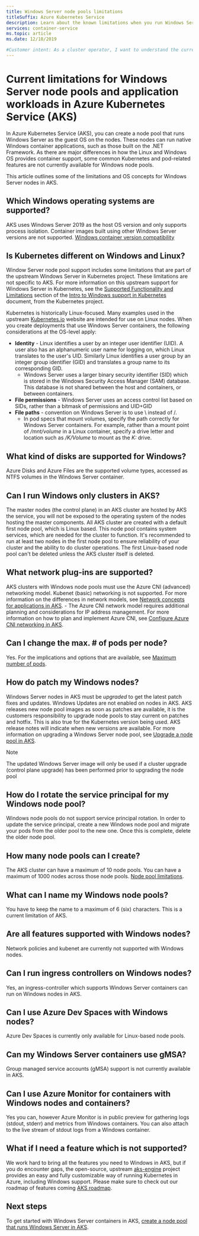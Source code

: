 ```yaml
---
title: Windows Server node pools limitations
titleSuffix: Azure Kubernetes Service
description: Learn about the known limitations when you run Windows Server node pools and application workloads in Azure Kubernetes Service (AKS)
services: container-service
ms.topic: article
ms.date: 12/18/2019

#Customer intent: As a cluster operator, I want to understand the current limitations when running Windows node pools and application workloads.
---
```


# Current limitations for Windows Server node pools and application workloads in Azure Kubernetes Service (AKS)

In Azure Kubernetes Service (AKS), you can create a node pool that runs Windows Server as the guest OS on the nodes. These nodes can run native Windows container applications, such as those built on the .NET Framework. As there are major differences in how the Linux and Windows OS provides container support, some common Kubernetes and pod-related features are not currently available for Windows node pools.

This article outlines some of the limitations and OS concepts for Windows Server nodes in AKS.

## Which Windows operating systems are supported?

AKS uses Windows Server 2019 as the host OS version and only supports process isolation. Container images built using other Windows Server versions are not supported. [Windows container version compatibility][windows-container-compat]

## Is Kubernetes different on Windows and Linux?

Window Server node pool support includes some limitations that are part of the upstream Windows Server in Kubernetes project. These limitations are not specific to AKS. For more information on this upstream support for Windows Server in Kubernetes, see the [Supported Functionality and Limitations][upstream-limitations] section of the [Intro to Windows support in Kubernetes][intro-windows] document, from the Kubernetes project.

Kubernetes is historically Linux-focused. Many examples used in the upstream [Kubernetes.io][kubernetes] website are intended for use on Linux nodes. When you create deployments that use Windows Server containers, the following considerations at the OS-level apply:

- **Identity** - Linux identifies a user by an integer user identifier (UID). A user also has an alphanumeric user name for logging on, which Linux translates to the user's UID. Similarly Linux identifies a user group by an integer group identifier (GID) and translates a group name to its corresponding GID.
    - Windows Server uses a larger binary security identifier (SID) which is stored in the Windows Security Access Manager (SAM) database. This database is not shared between the host and containers, or between containers.
- **File permissions** - Windows Server uses an access control list based on SIDs, rather than a bitmask of permissions and UID+GID
- **File paths** - convention on Windows Server is to use \ instead of /.
    - In pod specs that mount volumes, specify the path correctly for Windows Server containers. For example, rather than a mount point of */mnt/volume* in a Linux container, specify a drive letter and location such as */K/Volume* to mount as the *K:* drive.

## What kind of disks are supported for Windows?

Azure Disks and Azure Files are the supported volume types, accessed as NTFS volumes in the Windows Server container.

## Can I run Windows only clusters in AKS?

The master nodes (the control plane) in an AKS cluster are hosted by AKS the service, you will not be exposed to the operating system of the nodes hosting the master components. All AKS cluster are created with a default first node pool, which is Linux based. This node pool contains system services, which are needed for the cluster to function. It's recommended to run at least two nodes in the first node pool to ensure reliability of your cluster and the ability to do cluster operations. The first Linux-based node pool can't be deleted unless the AKS cluster itself is deleted.

## What network plug-ins are supported?

AKS clusters with Windows node pools must use the Azure CNI (advanced) networking model. Kubenet (basic) networking is not supported. For more information on the differences in network models, see [Network concepts for applications in AKS][azure-network-models]. - The Azure CNI network model requires additional planning and considerations for IP address management. For more information on how to plan and implement Azure CNI, see [Configure Azure CNI networking in AKS][configure-azure-cni].

## Can I change the max. # of pods per node?

Yes. For the implications and options that are available, see [Maximum number of pods][maximum-number-of-pods].

## How do patch my Windows nodes?

Windows Server nodes in AKS must be *upgraded* to get the latest patch fixes and updates. Windows Updates are not enabled on nodes in AKS. AKS releases new node pool images as soon as patches are available, it is the customers responsibility to upgrade node pools to stay current on patches and hotfix. This is also true for the Kubernetes version being used. AKS release notes will indicate when new versions are available. For more information on upgrading a Windows Server node pool, see [Upgrade a node pool in AKS][nodepool-upgrade].

> [!NOTE]
> The updated Windows Server image will only be used if a cluster upgrade (control plane upgrade) has been performed prior to upgrading the node pool
>

## How do I rotate the service principal for my Windows node pool?

Windows node pools do not support service principal rotation. In order to update the service principal, create a new Windows node pool and migrate your pods from the older pool to the new one. Once this is complete, delete the older node pool.

## How many node pools can I create?

The AKS cluster can have a maximum of 10 node pools. You can have a maximum of 1000 nodes across those node pools. [Node pool limitations][nodepool-limitations].

## What can I name my Windows node pools?

You have to keep the name to a maximum of 6 (six) characters. This is a current limitation of AKS.

## Are all features supported with Windows nodes?

Network policies and kubenet are currently not supported with Windows nodes.

## Can I run ingress controllers on Windows nodes?

Yes, an ingress-controller which supports Windows Server containers can run on Windows nodes in AKS.

## Can I use Azure Dev Spaces with Windows nodes?

Azure Dev Spaces is currently only available for Linux-based node pools.

## Can my Windows Server containers use gMSA?

Group managed service accounts (gMSA) support is not currently available in AKS.

## Can I use Azure Monitor for containers with Windows nodes and containers?

Yes you can, however Azure Monitor is in public preview for gathering logs (stdout, stderr) and metrics from Windows containers. You can also attach to the live stream of stdout logs from a Windows container.

## What if I need a feature which is not supported?

We work hard to bring all the features you need to Windows in AKS, but if you do encounter gaps, the open-source, upstream [aks-engine][aks-engine] project provides an easy and fully customizable way of running Kubernetes in Azure, including Windows support. Please make sure to check out our roadmap of features coming [AKS roadmap][aks-roadmap].

## Next steps

To get started with Windows Server containers in AKS, [create a node pool that runs Windows Server in AKS][windows-node-cli].

<!-- LINKS - external -->
[kubernetes]: https://kubernetes.io
[aks-engine]: https://github.com/azure/aks-engine
[upstream-limitations]: https://kubernetes.io/docs/setup/production-environment/windows/intro-windows-in-kubernetes/#supported-functionality-and-limitations
[intro-windows]: https://kubernetes.io/docs/setup/production-environment/windows/intro-windows-in-kubernetes/
[aks-roadmap]: https://github.com/Azure/AKS/projects/1

<!-- LINKS - internal -->
[azure-network-models]: concepts-network.md#azure-virtual-networks
[configure-azure-cni]: configure-azure-cni.md
[nodepool-upgrade]: use-multiple-node-pools.md#upgrade-a-node-pool
[windows-node-cli]: windows-container-cli.md
[aks-support-policies]: support-policies.md
[aks-faq]: faq.md
[azure-outbound-traffic]: ../load-balancer/load-balancer-outbound-connections.md#defaultsnat
[nodepool-limitations]: use-multiple-node-pools.md#limitations
[windows-container-compat]: /virtualization/windowscontainers/deploy-containers/version-compatibility?tabs=windows-server-2019%2Cwindows-10-1909
[maximum-number-of-pods]: configure-azure-cni.md#maximum-pods-per-node
